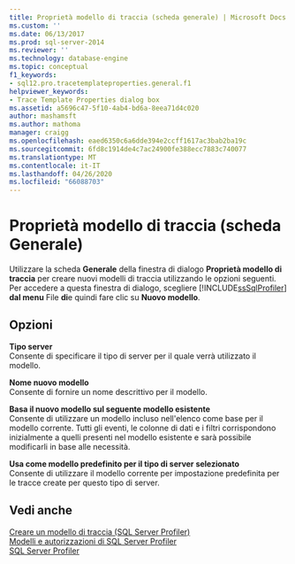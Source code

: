 ```yaml
---
title: Proprietà modello di traccia (scheda generale) | Microsoft Docs
ms.custom: ''
ms.date: 06/13/2017
ms.prod: sql-server-2014
ms.reviewer: ''
ms.technology: database-engine
ms.topic: conceptual
f1_keywords:
- sql12.pro.tracetemplateproperties.general.f1
helpviewer_keywords:
- Trace Template Properties dialog box
ms.assetid: a5696c47-5f10-4ab4-bd6a-8eea71d4c020
author: mashamsft
ms.author: mathoma
manager: craigg
ms.openlocfilehash: eaed6350c6a6dde394e2ccff1617ac3bab2ba19c
ms.sourcegitcommit: 6fd8c1914de4c7ac24900fe388ecc7883c740077
ms.translationtype: MT
ms.contentlocale: it-IT
ms.lasthandoff: 04/26/2020
ms.locfileid: "66088703"
---
```

# <a name="trace-template-properties-general-tab"></a>Proprietà modello di traccia (scheda Generale)
  Utilizzare la scheda **Generale** della finestra di dialogo **Proprietà modello di traccia** per creare nuovi modelli di traccia utilizzando le opzioni seguenti. Per accedere a questa finestra di dialogo, scegliere [!INCLUDE[ssSqlProfiler](../includes/sssqlprofiler-md.md)] **dal menu** File **di**e quindi fare clic su **Nuovo modello**.  
  
## <a name="options"></a>Opzioni  
 **Tipo server**  
 Consente di specificare il tipo di server per il quale verrà utilizzato il modello.  
  
 **Nome nuovo modello**  
 Consente di fornire un nome descrittivo per il modello.  
  
 **Basa il nuovo modello sul seguente modello esistente**  
 Consente di utilizzare un modello incluso nell'elenco come base per il modello corrente. Tutti gli eventi, le colonne di dati e i filtri corrispondono inizialmente a quelli presenti nel modello esistente e sarà possibile modificarli in base alle necessità.  
  
 **Usa come modello predefinito per il tipo di server selezionato**  
 Consente di utilizzare il modello corrente per impostazione predefinita per le tracce create per questo tipo di server.  
  
## <a name="see-also"></a>Vedi anche  
 [Creare un modello di traccia &#40;SQL Server Profiler&#41;](../tools/sql-server-profiler/create-a-trace-template-sql-server-profiler.md)   
 [Modelli e autorizzazioni di SQL Server Profiler](../tools/sql-server-profiler/sql-server-profiler-templates-and-permissions.md)   
 [SQL Server Profiler](../tools/sql-server-profiler/sql-server-profiler.md)  
  
  
